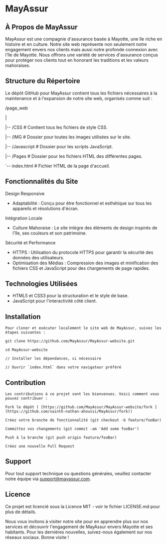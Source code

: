 # MayAssur

## À Propos de MayAssur

MayAssur est une compagnie d'assurance basée à Mayotte, une île riche en histoire et en culture. Notre site web représente non seulement notre engagement envers nos clients mais aussi notre profonde connexion avec l'île de Mayotte. Nous offrons une variété de services d'assurance conçus pour protéger nos clients tout en honorant les traditions et les valeurs mahoraises.

## Structure du Répertoire

Le dépôt GitHub pour MayAssur contient tous les fichiers nécessaires à la maintenance et à l'expansion de notre site web, organisés comme suit :

/page_web

|

|-- /CSS                  # Contient tous les fichiers de style CSS.

|-- /IMG                  # Dossier pour toutes les images utilisées sur le site.

|-- /Javascript           # Dossier pour les scripts JavaScript.

|-- /Pages                # Dossier pour les fichiers HTML des différentes pages.

`-- index.html            # Fichier HTML de la page d'accueil.


## Fonctionnalités du Site

Design Responsive

  - Adaptabilité : Conçu pour être fonctionnel et esthétique sur tous les appareils et résolutions d'écran.

Intégration Locale

  - Culture Mahoraise : Le site intègre des éléments de design inspirés de l'île, ses couleurs et son patrimoine.

Sécurité et Performance

  - HTTPS : Utilisation du protocole HTTPS pour garantir la sécurité des données des utilisateurs.
  - Optimisation des Médias : Compression des images et minification des fichiers CSS et JavaScript pour des chargements de page rapides.

## Technologies Utilisées

  - HTML5 et CSS3 pour la structuration et le style de base.
  - JavaScript pour l'interactivité côté client.


## Installation

    Pour cloner et exécuter localement le site web de MayAssur, suivez les étapes suivantes :
    
    git clone https://github.com/MayAssur/MayAssur-website.git
    
    cd MayAssur-website
    
    // Installer les dépendances, si nécessaire
    
    // Ouvrir `index.html` dans votre navigateur préféré

## Contribution

    Les contributions à ce projet sont les bienvenues. Voici comment vous pouvez contribuer :
    
    Fork le dépôt ( [https://github.com/MayAssur/MayAssur-website/fork ](https://github.com/sainth-nathan-ahoussi/MayAssur/fork))
    
    Créez votre branche de fonctionnalité (git checkout -b feature/fooBar)
    
    Committez vos changements (git commit -am 'Add some fooBar')
    
    Push à la branche (git push origin feature/fooBar)
    
    Créez une nouvelle Pull Request


## Support

Pour tout support technique ou questions générales, veuillez contacter notre équipe via support@mayassur.com.

## Licence

Ce projet est licencié sous la Licence MIT - voir le fichier LICENSE.md pour plus de détails.


Nous vous invitons à visiter notre site pour en apprendre plus sur nos services et découvrir l'engagement de MayAssur envers Mayotte et ses habitants. Pour les dernières nouvelles, suivez-nous également sur nos réseaux sociaux. Bonne visite !
